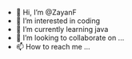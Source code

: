 - 👋 Hi, I’m @ZayanF
- 👀 I’m interested in coding
- 🌱 I’m currently learning java
- 💞️ I’m looking to collaborate on ...
- 📫 How to reach me ...

<!---
ZayanF/ZayanF is a ✨ special ✨ repository because its `README.md` (this file) appears on your GitHub profile.
You can click the Preview link to take a look at your changes.
--->
